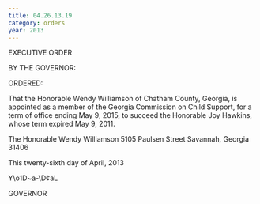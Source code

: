 ```yaml
---
title: 04.26.13.19
category: orders
year: 2013
---
```

 

EXECUTIVE ORDER

BY THE GOVERNOR:

ORDERED:

That the Honorable Wendy Williamson of Chatham County,
Georgia, is appointed as a member of the Georgia Commission on
Child Support, for a term of office ending May 9, 2015, to succeed
the Honorable Joy Hawkins, whose term expired May 9, 2011.

The Honorable Wendy Williamson
5105 Paulsen Street
Savannah, Georgia 31406

This twenty-sixth day of April, 2013

Y\o1D~a-\D¢aL

GOVERNOR

